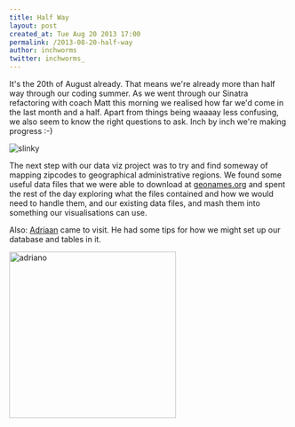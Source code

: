 ```yaml
---
title: Half Way
layout: post
created_at: Tue Aug 20 2013 17:00
permalink: /2013-08-20-half-way
author: inchworms
twitter: inchworms_
---
```


It's the 20th of August already. That means we're already more than half way through our coding summer. As we went through our Sinatra refactoring with coach Matt this morning we realised how far we'd come in the last month and a half. Apart from things being waaaay less confusing, we also seem to know the right questions to ask. Inch by inch we're making progress :-)

![slinky](/inchworms/images/slinky.gif)

The next step with our data viz project was to try and find someway of mapping zipcodes to geographical administrative regions. We found some useful data files that we were able to download at [geonames.org](http://geonames.org) and spent the rest of the day exploring what the files contained and how we would need to handle them, and our existing data files, and mash them into something our visualisations can use.

Also: [Adriaan](https://twitter.com/astellingwerff) came to visit. He had some tips for how we might set up our database and tables in it. 

<img src="/inchworms/images/adriano.jpg" alt="adriano" style="width: 300px;"/>
